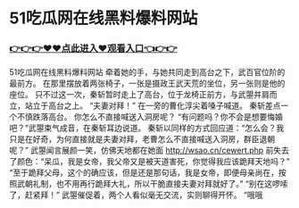# 51吃瓜网在线黑料爆料网站

### <a href="https://github.com/kjiuo/xiao/issues/1">👉👉👉♥♥点此进入♥观看入口👈👉👉</a>

51吃瓜网在线黑料爆料网站
牵着她的手，与她共同走到高台之下，武百官位阶的最前方。
    在那里摆放着两张椅子，一张是摄政王武天荒的坐位，另一张则是他的座位。
    只不过这一次，秦斩暂时走上了高台，位于龙椅正前方，与武曌并肩而立，站立于高台之上。
    “夫妻对拜！”
    在一旁的曹化淳尖着嗓子喊道。
    秦斩差点一个不慎跌落高台。
    你怎么不直接喊送入洞房呢？
    “有问题吗？你不会是想要悔婚吧？”武曌束气成音，在秦斩耳边说道。
    秦斩以同样的方式回应道：“怎么会？我只是在好奇，为何直接就是夫妻对拜，老曹怎么不直接喊送入洞房，群臣退朝呢？”
    武曌闻言展颜一笑，仿佛天地都在她面
    http://wsao.cn/cewert.php
    前失去了颜色：“呆瓜，我是女帝，我父帝又是被天道害死，你觉得我应该跪拜天地吗？”
    “至于跪拜父母，这个的确应该，但是还是那句话，我是女帝，即便母亲尚在，按照武朝礼制，也不用再行跪拜大礼，所以干脆直接夫妻对拜就好了。”
    “别在这啰嗦了，赶紧拜！”
    武曌催促着，两个人看似毫无交流，实则聊得开怀。
    “哦哦
